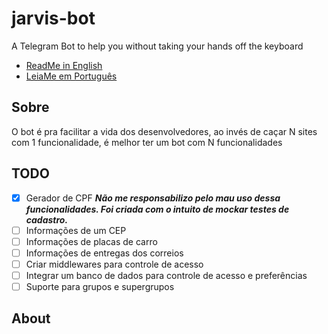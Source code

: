 # jarvis-bot
A Telegram Bot to help you without taking your hands off the keyboard

- [ReadMe in English](#About)
- [LeiaMe em Português](#Sobre)

## Sobre

O bot é pra facilitar a vida dos desenvolvedores, ao invés de caçar N sites com 1 funcionalidade, 
é melhor ter um bot com N funcionalidades

## TODO

- [x] Gerador de CPF ***Não me responsabilizo pelo mau uso dessa funcionalidades. Foi criada com o intuito de mockar testes de cadastro.***
- [ ] Informações de um CEP
- [ ] Informações de placas de carro
- [ ] Informações de entregas dos correios
- [ ] Criar middlewares para controle de acesso
- [ ] Integrar um banco de dados para controle de acesso e preferências
- [ ] Suporte para grupos e supergrupos

## About
